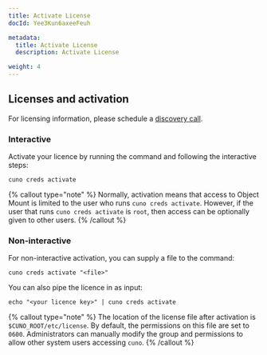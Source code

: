 ```yaml
---
title: Activate License
docId: Yee3Kun6axeeFeuh

metadata:
  title: Activate License
  description: Activate License

weight: 4    
---
```


## Licenses and activation
For licensing information, please schedule a [discovery call](https://meetings.hubspot.com/tom1581/storj-object-mount-discovery-meeting?uuid=7d69a8eb-87d2-4971-aef9-9ea2b1073e7a).

### Interactive

Activate your licence by running the command and following the interactive steps:

```console
cuno creds activate
```

{% callout type="note"  %}
Normally, activation means that access to Object Mount is limited to the user who runs `cuno creds activate`.
However, if the user that runs `cuno creds activate` is `root`, then access can be optionally given to other users.
{% /callout %}

### Non-interactive

For non-interactive activation, you can supply a file to the command:

```console
cuno creds activate "<file>"
```

You can also pipe the licence in as input:

```console
echo "<your licence key>" | cuno creds activate
```

{% callout type="note"  %}
The location of the license file after activation is `$CUNO_ROOT/etc/license`. By default, the permissions on this file are set to `0600`. Administrators can manually modify the group and permissions to allow other system users accessing `cuno`.
{% /callout %}

